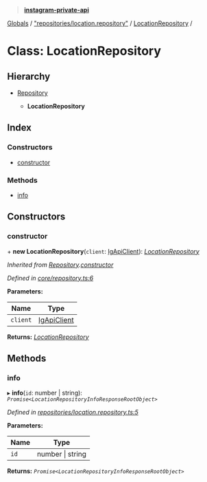 > **[instagram-private-api](../README.md)**

[Globals](../README.md) / ["repositories/location.repository"](../modules/_repositories_location_repository_.md) / [LocationRepository](_repositories_location_repository_.locationrepository.md) /

# Class: LocationRepository

## Hierarchy

* [Repository](_core_repository_.repository.md)

  * **LocationRepository**

## Index

### Constructors

* [constructor](_repositories_location_repository_.locationrepository.md#constructor)

### Methods

* [info](_repositories_location_repository_.locationrepository.md#info)

## Constructors

###  constructor

\+ **new LocationRepository**(`client`: [IgApiClient](_core_client_.igapiclient.md)): *[LocationRepository](_repositories_location_repository_.locationrepository.md)*

*Inherited from [Repository](_core_repository_.repository.md).[constructor](_core_repository_.repository.md#constructor)*

*Defined in [core/repository.ts:6](https://github.com/dilame/instagram-private-api/blob/e9c516c/src/core/repository.ts#L6)*

**Parameters:**

Name | Type |
------ | ------ |
`client` | [IgApiClient](_core_client_.igapiclient.md) |

**Returns:** *[LocationRepository](_repositories_location_repository_.locationrepository.md)*

## Methods

###  info

▸ **info**(`id`: number | string): *`Promise<LocationRepositoryInfoResponseRootObject>`*

*Defined in [repositories/location.repository.ts:5](https://github.com/dilame/instagram-private-api/blob/e9c516c/src/repositories/location.repository.ts#L5)*

**Parameters:**

Name | Type |
------ | ------ |
`id` | number \| string |

**Returns:** *`Promise<LocationRepositoryInfoResponseRootObject>`*